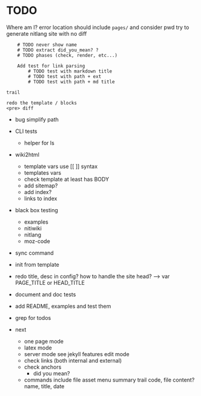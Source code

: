 # TODO

Where am I?
	error location should include `pages/` and consider pwd
	try to generate nitlang site with no diff

		# TODO never show name
		# TODO extract did_you_mean? ?
		# TODO phases (check, render, etc...)

		Add test for link parsing
			# TODO test with markdown title
			# TODO test with path + ext
			# TODO test with path + md title

	trail

	redo the template / blocks
	<pre> diff

* bug simplify path

* CLI tests
	* helper for ls

* wiki2html
	* template vars use [[ ]] syntax
	* templates vars
	* check template at least has BODY
	* add sitemap?
	* add index?
	* links to index

* black box testing
	* examples
	* nitiwiki
	* nitlang
	* moz-code

* sync command
* init from template
* redo title, desc in config? how to handle the site head? --> var PAGE_TITLE or HEAD_TITLE

* document and doc tests
* add README, examples and test them
* grep for todos

* next
	* one page mode
	* latex mode
	* server mode
		see jekyll features
		edit mode
	* check links (both internal and external)
	* check anchors
		* did you mean?
	* commands
		include file
		asset
		menu
		summary
		trail
		code, file content?
		name, title, date
